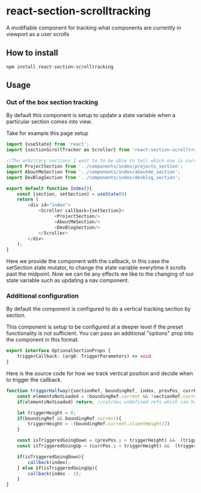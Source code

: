 # react-section-scrolltracking

A modifiable component for tracking what components are currently in viewport as a user scrolls

## How to install

`npm install react-section-scrolltracking`

## Usage

### Out of the box section tracking
By default this component is setup to update a state variable when a particular section comes into view.

Take for example this page setup
```typescript
import {useState} from 'react';
import {sectionScrollTracker as Scroller} from 'react-section-scrolltracking';

//The arbitrary sections I want to to be able to tell which one is currently in view
import ProjectSection from '../components/index/projects_section';
import AboutMeSection from '../components/index/aboutme_section';
import DevBlogSection from '../components/index/devblog_section';

export default function Index(){
    const [section, setSection] = useState(0)
    return (
        <div id="index">
            <Scroller callback={setSection}>
                  <ProjectSection/>
                  <AboutMeSection/>
                  <DevBlogSection/>
            </Scroller>
        </div>
    );
}
```
Here we provide the component with the callback, in this case the setSection state mutator, to change the state variable everytime it scrolls past the midpoint. Now we can tie any effects we like to the changing of our state variable such as updating a nav component.

### Additional configuration
By default the component is configured to do a vertical tracking section by section.

This component is setup to be configured at a deeper level if the preset functionality is not sufficient. You can pass an additional "options" prop into the component in this format.
```typescript
export interface OptionalSectionProps {
    triggerCallback: (arg0: TriggerParameters) => void
}
```

Here is the source code for how we track vertical position and decide when to trigger the callback.
```typescript
function triggerHalfway({sectionRef, boundingRef, index, prevPos, currPos, callback}: TriggerParameters){
    const elementsNotLoaded = !boundingRef.current && !sectionRef.current;
    if(elementsNotLoaded) return; //catches undefined refs which can happen on the intial render

    let triggerHeight = 0;
    if(boundingRef && boundingRef.current){
        triggerHeight = -(boundingRef.current.clientHeight/2)
    }

    const isTriggeredGoingDown = (prevPos.y < triggerHeight) &&  (triggerHeight < currPos.y)
    const isTriggeredGoingUp = (currPos.y < triggerHeight) &&  (triggerHeight < prevPos.y)

    if(isTriggeredGoingDown){
        callback(index);
    } else if(isTriggeredGoingUp){
        callback(index - 1);
    }
}
```
